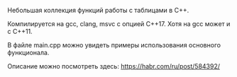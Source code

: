 
Небольшая коллекция функций работы с таблицами в С++.

Компилируется на gcc, clang, msvc с опцией C++17. Хотя на gcc может и с C++11.

В файле main.cpp можно увидеть примеры использования основного функционала.

Описание можно посмотреть здесь: https://habr.com/ru/post/584392/

